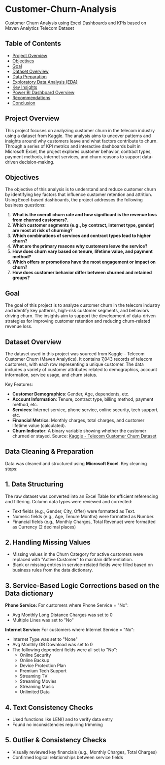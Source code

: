 # Customer-Churn-Analysis
Customer Churn Analysis using Excel Dashboards and KPIs based on Maven Analytics Telecom Dataset

## Table of Contents
- [Project Overview](#project-Overview)
- [Objectives](#objectives)
- [Goal](#goal)
- [Dataset Overview](#dataset-overview)
- [ Data Preparation](#data-preparation)
- [Exploratory Data Analysis (EDA)](#exploratory-data-analysis-eda)
- [Key Insights](#key-insights)
- [Power BI Dashboard Overview ](#power-bi-dashboard-overview )
- [Recommendations](#recommendations)
- [Conclusion](#conclusion)

## Project Overview
This project focuses on analyzing customer churn in the telecom industry using a dataset from Kaggle. The analysis aims to uncover patterns and insights around why customers leave and what factors contribute to churn. Through a series of KPI metrics and interactive dashboards built in Microsoft Excel, the project explores customer behavior, contract types, payment methods, internet services, and churn reasons to support data-driven decision-making.

## Objectives
The objective of this analysis is to understand and reduce customer churn by identifying key factors that influence customer retention and attrition. Using Excel-based dashboards, the project addresses the following business questions:

1. **What is the overall churn rate and how significant is the revenue loss from churned customers?.**
2. **Which customer segments (e.g., by contract, internet type, gender) are most at risk of churning?**
3. **Which combinations of services and contract types lead to higher churn?**
4. **What are the primary reasons why customers leave the service?**
5. **How does churn vary based on tenure, lifetime value, and payment method?**
6. **Which offers or promotions have the most engagement or impact on churn?**
7. **How does customer behavior differ between churned and retained groups?**

## Goal
The goal of this project is to analyze customer churn in the telecom industry and identify key patterns, high-risk customer segments, and behaviors driving churn. The insights aim to support the development of data-driven strategies for improving customer retention and reducing churn-related revenue loss.

## Dataset Overview
The dataset used in this project was sourced from Kaggle – Telecom Customer Churn (Maven Analytics). It contains 7,043 records of telecom customers, with each row representing a unique customer. The data includes a variety of customer attributes related to demographics, account information, service usage, and churn status.

Key Features:
- **Customer Demographics**: Gender, Age, dependents, etc.
- **Account Information**: Tenure, contract type, billing method, payment method, etc.
- **Services**: Internet service, phone service, online security, tech support, etc.
- **Financial Metrics**: Monthly charges, total charges, and customer lifetime value (calculated).
- **Churn Indicator**: A binary variable showing whether the customer churned or stayed.
Source: [Kaggle - Telecom Customer Churn Dataset](https://www.kaggle.com/datasets/shilongzhuang/telecom-customer-churn-by-maven-analytics)

## Data Cleaning & Preparation
Data was cleaned and structured using **Microsoft Excel**. Key cleaning steps:
## 1. Data Structuring
The raw dataset was converted into an Excel Table for efficient referencing and filtering.
Column data types were reviewed and corrected:
- Text fields (e.g., Gender, City, Offer) were formatted as Text.
- Numeric fields (e.g., Age, Tenure Months) were formatted as Number.
- Financial fields (e.g., Monthly Charges, Total Revenue) were formatted as Currency (2 decimal places)

## 2. Handling Missing Values
- Missing values in the Churn Category for active customers were replaced with "Active Customer" to maintain differentiation.
- Blank or missing entries in service-related fields were filled based on business rules from the data dictionary.

## 3. Service-Based Logic Corrections based on the Data dictionary
**Phone Service:**
For customers where Phone Service = "No":
- Avg Monthly Long Distance Charges was set to 0
- Multiple Lines was set to "No"

**Internet Service:**
For customers where Internet Service = "No":
- Internet Type was set to "None"
- Avg Monthly GB Download was set to 0
- The following dependent fields were all set to "No":
  - Online Security  
  - Online Backup  
  - Device Protection Plan  
  - Premium Tech Support  
  - Streaming TV  
  - Streaming Movies  
  - Streaming Music  
  - Unlimited Data

## 4. Text Consistency Checks
- Used functions like LEN() and to verify data entry
- Found no inconsistencies requiring trimming

## 5. Outlier & Consistency Checks
- Visually reviewed key financials (e.g., Monthly Charges, Total Charges)
- Confirmed logical relationships between service fields







